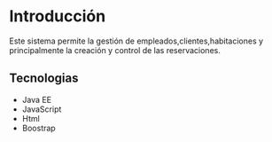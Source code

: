 # Introducción 
Este sistema permite la gestión de empleados,clientes,habitaciones y principalmente la creación y control de las reservaciones.

## Tecnologias

* Java EE
* JavaScript
* Html
* Boostrap 

  
  

